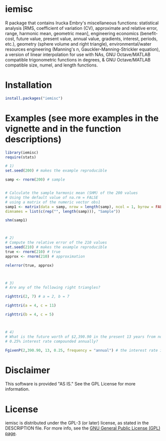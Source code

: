 # iemisc

R package that contains Irucka Embry's miscellaneous functions: statistical analysis [RMS, coefficient of variation (CV), approximate and relative error, range, harmonic mean, geometric mean], engineering economics (benefit-cost, future value, present value, annual value, gradients, interest, periods, etc.), geometry (sphere volume and right triangle), environmental/water resources engineering (Manning's n, Gauckler-Manning-Strickler equation), a version of linear interpolation for use with NAs, GNU Octave/MATLAB compatible trigonometric functions in degrees, & GNU Octave/MATLAB compatible size, numel, and length functions.


# Installation

```R
install.packages("iemisc")
```


# Examples (see more examples in the vignette and in the function descriptions)

```R
library(iemisc)
require(stats)

# 1)
set.seed(200) # makes the example reproducible

samp <- rnorm(200) # sample


# Calculate the sample harmonic mean (SHM) of the 200 values
# Using the default value of na.rm = FALSE
# using a matrix of the numeric vector obs1
samp1 <- matrix(data = samp, nrow = length(samp), ncol = 1, byrow = FALSE,
dimnames = list(c(rep("", length(samp))), "Sample"))

shm(samp1)



# 2)
# Compute the relative error of the 210 values
set.seed(210) # makes the example reproducible
true <- rnorm(210) # true
approx <- rnorm(210) # approximation

relerror(true, approx)



# 3)
# Are any of the following right triangles?

righttri(2, 7) # a = 2, b = 7

righttri(a = 4, c = 11)

righttri(b = 4, c = 5)



# 4)
# What is the future worth of $2,390.90 in the present 13 years from now with a
# 0.25% interest rate compounded annually?

FgivenP(2,390.90, 13, 0.25, frequency = "annual") # the interest rate is 0.25%
```


# Disclaimer

This software is provided "AS IS." See the GPL License for more information.


# License

iemisc is distributed under the GPL-3 (or later) license, as stated in the DESCRIPTION file. For more info, see the [GNU General Public License (GPL) page](https://gnu.org/licenses/gpl.html).

